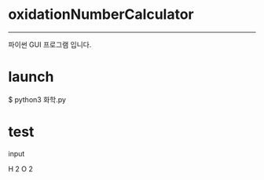 # oxidationNumberCalculator

---
파이썬 GUI 프로그램 입니다.

# launch

$ python3 화학.py

# test

input

H
2
O
2
